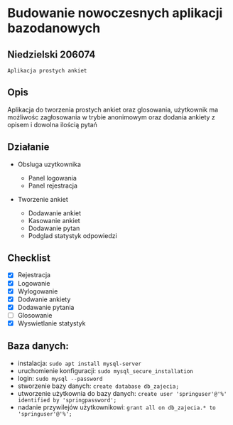 # Budowanie nowoczesnych aplikacji bazodanowych
## Niedzielski 206074 ##
``Aplikacja prostych ankiet``

## Opis ##
Aplikacja do tworzenia prostych ankiet oraz glosowania, użytkownik ma możliwośc zagłosowania w trybie anonimowym oraz dodania ankiety z opisem i dowolna ilością pytań

## Działanie ##
* Obsluga uzytkownika
    * Panel logowania
    * Panel rejestracja
  
* Tworzenie ankiet
    * Dodawanie ankiet
    * Kasowanie ankiet
    * Dodawanie pytan
    * Podglad statystyk odpowiedzi
    
## Checklist
- [x] Rejestracja
- [x] Logowanie
- [x] Wylogowanie
- [x] Dodwanie ankiety
- [x] Dodawanie pytania
- [ ] Glosowanie
- [x] Wyswietlanie statystyk
    
## Baza danych:
- instalacja: `sudo apt install mysql-server`
- uruchomienie konfiguracji: `sudo mysql_secure_installation`
- login: `sudo mysql --password`
- stworzenie bazy danych: `create database db_zajecia;`
- utworzenie użytkownia do bazy danych: `create user 'springuser'@'%' identified by 'springpassword';`
- nadanie przywilejów użytkownikowi: `grant all on db_zajecia.* to 'springuser'@'%';`
